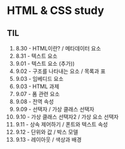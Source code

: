# HTML & CSS study

## TIL
01. 8.30 - HTML이란? / 메타데이터 요소
02. 8.31 - 텍스트 요소
03. 9.01 - 텍스트 요소 (추가))
04. 9.02 - 구조를 나타내는 요소 / 목록과 표
05. 9.03 - 임베디드 요소
06. 9.03 - HTML 과제
07. 9.07 - 폼 관련 요소
08. 9.08 - 전역 속성
09. 9.09 - 선택자 / 가상 클래스 선택자
10. 9.10 - 가상 클래스 선택자2 / 가상 요소 선택자
11. 9.11 - 상속 제어하기 / 폰트와 텍스트 속성
12. 9.12 - 단위와 값 / 박스 모델
13. 9.13 - 레이아웃 / 색상과 배경